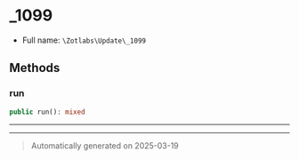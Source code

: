 
# _1099





* Full name: `\Zotlabs\Update\_1099`




## Methods


### run



```php
public run(): mixed
```












***


***
> Automatically generated on 2025-03-19
